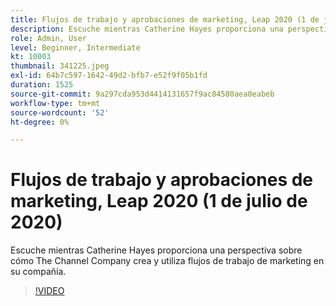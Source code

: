 ```yaml
---
title: Flujos de trabajo y aprobaciones de marketing, Leap 2020 (1 de julio de 2020)
description: Escuche mientras Catherine Hayes proporciona una perspectiva sobre cómo The Channel Company crea y utiliza flujos de trabajo de marketing en su compañía.
role: Admin, User
level: Beginner, Intermediate
kt: 10003
thumbnail: 341225.jpeg
exl-id: 64b7c597-1642-49d2-bfb7-e52f9f05b1fd
duration: 1525
source-git-commit: 9a297cda953d4414131657f9ac84580aea0eabeb
workflow-type: tm+mt
source-wordcount: '52'
ht-degree: 0%

---
```


# Flujos de trabajo y aprobaciones de marketing, Leap 2020 (1 de julio de 2020)

Escuche mientras Catherine Hayes proporciona una perspectiva sobre cómo The Channel Company crea y utiliza flujos de trabajo de marketing en su compañía.

>[!VIDEO](https://video.tv.adobe.com/v/341225/?quality=12&learn=on)
